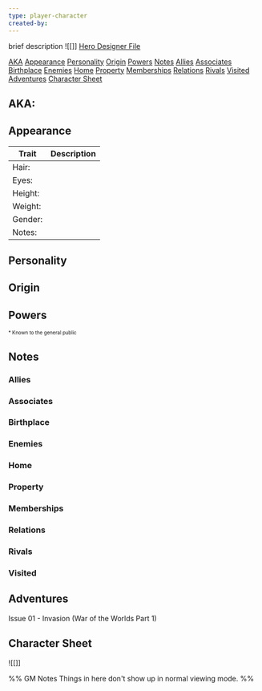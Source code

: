 ```yaml
---
type: player-character
created-by:
---
```

brief description
![[]]
[Hero Designer File](<>)

[AKA](#AKA)
[Appearance](#Appearance)
[Personality](#Personality)
[Origin](#Origin)
[Powers](#Powers)
[Notes](#Notes)
[Allies](#Allies)
[Associates](Lawrence%20Alexander%20Williams.md#Associates)
[Birthplace](#Birthplace)
[Enemies](#Enemies)
[Home](#Home)
[Property](#Property)
[Memberships](#Memberships)
[Relations](#Relations)
[Rivals](#Rivals)
[Visited](#Visited)
[Adventures](#Adventures)
[Character Sheet](#Character%20Sheet)

## AKA:

## Appearance 
Trait | Description
-- | --
Hair: | 
Eyes: | 
Height: |
Weight: |
Gender: |
Notes: |

## Personality

## Origin

## Powers

<sub><sup> * Known to the general public</sup></sub>

## Notes

### Allies

### Associates

### Birthplace

### Enemies

### Home

### Property

### Memberships

### Relations

### Rivals

### Visited

## Adventures
Issue 01 - Invasion (War of the Worlds Part 1)

## Character Sheet
![[]]

%% GM Notes
Things in here don't show up in normal viewing mode.
%%